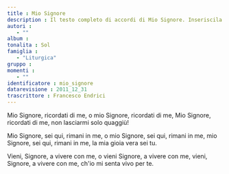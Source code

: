 ```yaml
--- 
title : Mio Signore
description : Il testo completo di accordi di Mio Signore. Inseriscila nel tuo canzoniere!
autori : 
   - ""
album : 
tonalita : Sol
famiglia : 
   - "Liturgica"
gruppo : 
momenti : 
   - ""
identificatore : mio_signore
datarevisione : 2011_12_31
trascrittore : Francesco Endrici
--- 
```




Mio Signore, ricordati di me,
o mio Signore, ricordati di me,
Mio Signore, ricordati di me,
non lasciarmi solo quaggiù! 


Mio Signore, sei qui, rimani in me,
o mio Signore, sei qui, rimani in me,
mio Signore, sei qui, rimani in me,
la mia gioia vera sei tu.


Vieni, Signore, a vivere con me,
o vieni Signore, a vivere con me,
vieni, Signore, a vivere con me,
ch'io mi senta vivo per te.


